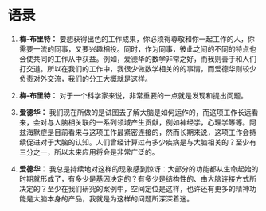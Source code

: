 # 语录

1. **梅-布里特：** 要想获得出色的工作成果，你必须得尊敬和你一起工作的人，你需要一流的同事，又要兴趣相投。同时，作为同事，彼此之间的不同的特点也会使共同的工作从中获益。例如，爱德华的数学非常之好，而我则善于和人们打交道。所以在我们的工作中，我很少做数学相关的的事情，而爱德华则较少负责对外交流，我们的分工大概就是这样。

2. **梅-布里特：** 对于一个科学家来说，非常重要的一点就是发现和提出问题。  

3. **爱德华：** 我们现在所做的是试图去了解大脑是如何运作的，而这项工作长远看来，会对与人脑相关联的一系列领域产生贡献，例如神经学，心理学等等。阿兹海默症是目前看来与这项工作最紧密连接的，然而长期来说，这项工作会持续促进对于大脑的认知。人们曾经计算过有多少疾病是与大脑相关的？至少有三分之一，所以未来应用将会是非常广泛的。

4. **爱德华：** 我总是持续地对这样的现象感到惊讶：大部分的功能都从生命起始的时期就形成了，有多少是基因决定的？有多少是结构性的、由大脑连接方式所决定的？至少在我们研究的案例中，空间定位是这样，也许还有更多的精神功能是大脑本身的产品，我就是为这样的问题所深深着迷。
